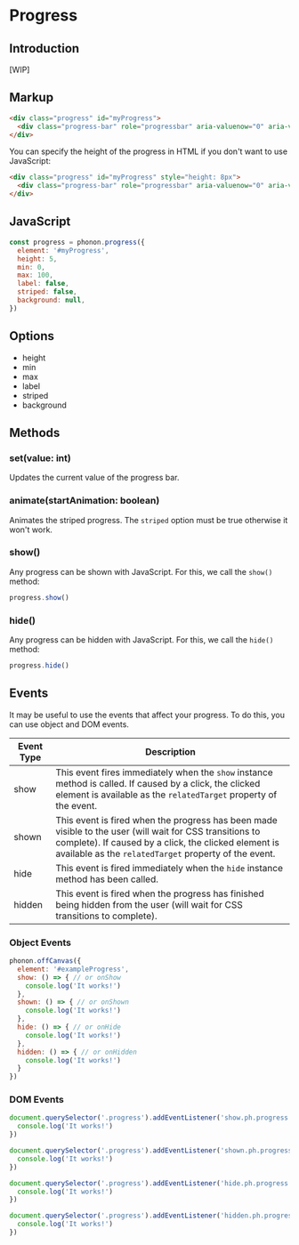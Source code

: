 # Progress

## Introduction

[WIP]

## Markup

```html
<div class="progress" id="myProgress">
  <div class="progress-bar" role="progressbar" aria-valuenow="0" aria-valuemin="0" aria-valuemax="100"></div>
</div>
```

You can specify the height of the progress in HTML if you don't want to use JavaScript:

```html
<div class="progress" id="myProgress" style="height: 8px">
  <div class="progress-bar" role="progressbar" aria-valuenow="0" aria-valuemin="0" aria-valuemax="100"></div>
</div>
```

## JavaScript

```js
const progress = phonon.progress({
  element: '#myProgress',
  height: 5,
  min: 0,
  max: 100,
  label: false,
  striped: false,
  background: null,
})
```

## Options

- height
- min
- max
- label
- striped
- background

## Methods

### set(value: int)

Updates the current value of the progress bar.

### animate(startAnimation: boolean)

Animates the striped progress. The `striped` option must be true otherwise it won't work.

### show()

Any progress can be shown with JavaScript. For this, we call the `show()` method:

```js
progress.show()
```

### hide()

Any progress can be hidden with JavaScript. For this, we call the `hide()` method:

```js
progress.hide()
```

## Events

It may be useful to use the events that affect your progress.
To do this, you can use object and DOM events.


|     Event Type     |     Description      |
|--------------------|----------------------|
|  show    |   This event fires immediately when the <code>show</code> instance method is called. If caused by a click, the clicked element is available as the <code>relatedTarget</code> property of the event.   |
|  shown   |  This event is fired when the progress has been made visible to the user (will wait for CSS transitions to complete). If caused by a click, the clicked element is available as the <code>relatedTarget</code> property of the event.    |
|  hide    |    This event is fired immediately when the <code>hide</code> instance method has been called.   |
|  hidden  |   This event is fired when the progress has finished being hidden from the user (will wait for CSS transitions to complete).    |


### Object Events

```js
phonon.offCanvas({
  element: '#exampleProgress',
  show: () => { // or onShow
    console.log('It works!')
  },
  shown: () => { // or onShown
    console.log('It works!')
  },
  hide: () => { // or onHide
    console.log('It works!')
  },
  hidden: () => { // or onHidden
    console.log('It works!')
  }
})
```

### DOM Events

```js
document.querySelector('.progress').addEventListener('show.ph.progress', () => {
  console.log('It works!')
})

document.querySelector('.progress').addEventListener('shown.ph.progress', () => {
  console.log('It works!')
})

document.querySelector('.progress').addEventListener('hide.ph.progress', () => {
  console.log('It works!')
})

document.querySelector('.progress').addEventListener('hidden.ph.progress', () => {
  console.log('It works!')
})
```
